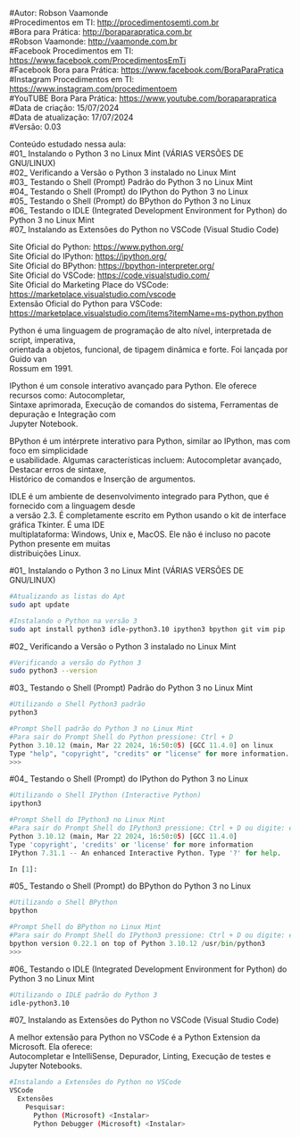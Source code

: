 #Autor: Robson Vaamonde<br>
#Procedimentos em TI: http://procedimentosemti.com.br<br>
#Bora para Prática: http://boraparapratica.com.br<br>
#Robson Vaamonde: http://vaamonde.com.br<br>
#Facebook Procedimentos em TI: https://www.facebook.com/ProcedimentosEmTi<br>
#Facebook Bora para Prática: https://www.facebook.com/BoraParaPratica<br>
#Instagram Procedimentos em TI: https://www.instagram.com/procedimentoem<br>
#YouTUBE Bora Para Prática: https://www.youtube.com/boraparapratica<br>
#Data de criação: 15/07/2024<br>
#Data de atualização: 17/07/2024<br>
#Versão: 0.03<br>

Conteúdo estudado nessa aula:<br>
#01_ Instalando o Python 3 no Linux Mint (VÁRIAS VERSÕES DE GNU/LINUX)<br>
#02_ Verificando a Versão o Python 3 instalado no Linux Mint<br>
#03_ Testando o Shell (Prompt) Padrão do Python 3 no Linux Mint<br>
#04_ Testando o Shell (Prompt) do IPython do Python 3 no Linux<br>
#05_ Testando o Shell (Prompt) do BPython do Python 3 no Linux<br>
#06_ Testando o IDLE (Integrated Development Environment for Python) do Python 3 no Linux Mint<br>
#07_ Instalando as Extensões do Python no VSCode (Visual Studio Code)<br>

Site Oficial do Python: https://www.python.org/<br>
Site Oficial do IPython: https://ipython.org/<br>
Site Oficial do BPython: https://bpython-interpreter.org/<br>
Site Oficial do VSCode: https://code.visualstudio.com/<br>
Site Oficial do Marketing Place do VSCode: https://marketplace.visualstudio.com/vscode<br>
Extensão Oficial do Python para VSCode: https://marketplace.visualstudio.com/items?itemName=ms-python.python

Python é uma linguagem de programação de alto nível, interpretada de script, imperativa,<br>
orientada a objetos, funcional, de tipagem dinâmica e forte. Foi lançada por Guido van <br>
Rossum em 1991.

IPython é um console interativo avançado para Python. Ele oferece recursos como: Autocompletar,<br>
Sintaxe aprimorada, Execução de comandos do sistema, Ferramentas de depuração e Integração com<br>
Jupyter Notebook.

BPython é um intérprete interativo para Python, similar ao IPython, mas com foco em simplicidade<br>
e usabilidade. Algumas características incluem: Autocompletar avançado, Destacar erros de sintaxe,<br>
Histórico de comandos e Inserção de argumentos.

IDLE é um ambiente de desenvolvimento integrado para Python, que é fornecido com a linguagem desde<br>
a versão 2.3. É completamente escrito em Python usando o kit de interface gráfica Tkinter. É uma IDE<br>
multiplataforma: Windows, Unix e, MacOS. Ele não é incluso no pacote Python presente em muitas<br>
distribuições Linux.

#01_ Instalando o Python 3 no Linux Mint (VÁRIAS VERSÕES DE GNU/LINUX)<br>
```bash
#Atualizando as listas do Apt
sudo apt update

#Instalando o Python na versão 3
sudo apt install python3 idle-python3.10 ipython3 bpython git vim pip
```

#02_ Verificando a Versão o Python 3 instalado no Linux Mint<br>
```bash
#Verificando a versão do Python 3
sudo python3 --version
```

#03_ Testando o Shell (Prompt) Padrão do Python 3 no Linux Mint<br>
```bash
#Utilizando o Shell Python3 padrão
python3
```
```python
#Prompt Shell padrão do Python 3 no Linux Mint
#Para sair do Prompt Shell do Python pressione: Ctrl + D
Python 3.10.12 (main, Mar 22 2024, 16:50:05) [GCC 11.4.0] on linux
Type "help", "copyright", "credits" or "license" for more information.
>>>
```

#04_ Testando o Shell (Prompt) do IPython do Python 3 no Linux<br>
```bash
#Utilizando o Shell IPython (Interactive Python)
ipython3
```
```python
#Prompt Shell do IPython3 no Linux Mint
#Para sair do Prompt Shell do IPython3 pressione: Ctrl + D ou digite: exit ou quit
Python 3.10.12 (main, Mar 22 2024, 16:50:05) [GCC 11.4.0]
Type 'copyright', 'credits' or 'license' for more information
IPython 7.31.1 -- An enhanced Interactive Python. Type '?' for help.

In [1]:
```

#05_ Testando o Shell (Prompt) do BPython do Python 3 no Linux<br>
```bash
#Utilizando o Shell BPython
bpython
```
```python
#Prompt Shell do BPython no Linux Mint
#Para sair do Prompt Shell do IPython3 pressione: Ctrl + D ou digite: exit() ou quit()
bpython version 0.22.1 on top of Python 3.10.12 /usr/bin/python3
>>>
```

#06_ Testando o IDLE (Integrated Development Environment for Python) do Python 3 no Linux Mint<br>
```bash
#Utilizando o IDLE padrão do Python 3
idle-python3.10
```

#07_ Instalando as Extensões do Python no VSCode (Visual Studio Code)<br>

A melhor extensão para Python no VSCode é a Python Extension da Microsoft. Ela oferece:<br>
Autocompletar e IntelliSense, Depurador, Linting, Execução de testes e Jupyter Notebooks.

```bash
#Instalando a Extensões do Python no VSCode
VSCode
  Extensões
    Pesquisar:
	  Python (Microsoft) <Instalar>
	  Python Debugger (Microsoft) <Instalar>
```